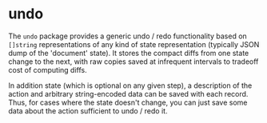# undo

The `undo` package provides a generic undo / redo functionality based on `[]string` representations of any kind of state representation (typically JSON dump of the 'document' state).  It stores the compact diffs from one state change to the next, with raw copies saved at infrequent intervals to tradeoff cost of computing diffs.

In addition state (which is optional on any given step), a description of the action and arbitrary string-encoded data can be saved with each record.  Thus, for cases where the state doesn't change, you can just save some data about the action sufficient to undo / redo it.



